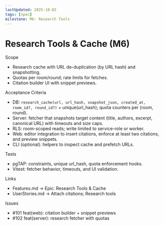 ```yaml
---
lastUpdated: 2025-10-02
tags: [spec]
milestone: M6: Research Tools
---
```


# Research Tools & Cache (M6)

Scope

- Research cache with URL de-duplication (by URL hash) and snapshotting.
- Quotas per room/round; rate limits for fetches.
- Citation builder UI with snippet previews.

Acceptance Criteria

- DB: `research_cache(url, url_hash, snapshot_json, created_at, room_id?,
round_id?)` + unique(url_hash); quota counters per (room, round).
- Server: fetcher that snapshots target content (title, authors, excerpt,
  canonical URL) with timeouts and size caps.
- RLS: room-scoped reads; write limited to service-role or worker.
- Web: editor integration to insert citations, enforce at least two citations,
  and preview snippets.
- CLI (optional): helpers to inspect cache and prefetch URLs.

Tests

- pgTAP: constraints, unique url_hash, quota enforcement hooks.
- Vitest: fetcher behavior, timeouts, and UI validation.

Links

- Features.md → Epic: Research Tools & Cache
- UserStories.md → Attach citations; Research tools

Issues

- #101 feat(web): citation builder + snippet previews
- #102 feat(server): research fetcher with quotas
